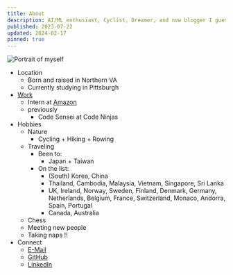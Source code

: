 ```yaml
---
title: About
description: AI/ML enthusiast, Cyclist, Dreamer, and now blogger I guess ...
published: 2023-07-22
updated: 2024-02-17
pinned: true
---
```


![Portrait of myself](/img/myself.webp)

- Location
  - Born and raised in Northern VA
  - Currently studying in Pittsburgh
- [Work](/cv)
  - Intern at [Amazon](https://amazon.com)
  - previously
    - Code Sensei at Code Ninjas
- Hobbies
  - Nature
    - Cycling + Hiking + Rowing 
  - Traveling 
    - Been to:
      - Japan + Taiwan
    - On the list:
      - (South) Korea, China
      - Thailand, Cambodia, Malaysia, Vietnam, Singapore, Sri Lanka
      - UK, Ireland, Norway, Sweden, Finland, Denmark, Germany, Netherlands, Belgium, France, Switzerland, Monaco, Andorra, Spain, Portugal
      - Canada, Australia
  - Chess
  - Meeting new people
  - Taking naps !! 
- Connect
  - [E-Mail](mailto:chentreehwang@gmail.com)
  - [GitHub](https://github.com/chenchihwang)
  - [LinkedIn](https://www.linkedin.com/in/chen-chi-hwang/)
